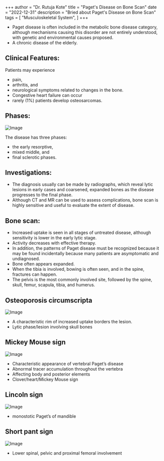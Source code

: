 +++
author = "Dr. Rutuja Kote"
title = "Paget's Disease on Bone Scan"
date = "2022-12-31"
description = "Bried about Paget's Disease on Bone Scan"
tags = [
    "Musculoskeletal System",
]
+++


<div class="alignleft">
     <script type="text/javascript">
       	amzn_assoc_ad_type = "banner";
	amzn_assoc_marketplace = "amazon";
	amzn_assoc_region = "US";
	amzn_assoc_placement = "assoc_banner_placement_default";
	amzn_assoc_campaigns = "primediscounted";
	amzn_assoc_banner_type = "category";
	amzn_assoc_p = "13";
	amzn_assoc_isresponsive = "false";
	amzn_assoc_banner_id = "18VJ9SWPD89M1NN9N402";
	amzn_assoc_width = "468";
	amzn_assoc_height = "60";
	amzn_assoc_tracking_id = "rutuja02-20";
	amzn_assoc_linkid = "6290480f9f755ba0e6135dfccda4cb51";
     </script>
     <script src="//z-na.amazon-adsystem.com/widgets/q?ServiceVersion=20070822&Operation=GetScript&ID=OneJS&WS=1"></script>
    </div>

<meta name="monetag" content="39561c7595358dc7d430cf2b050f3fe8">

- Paget disease is often included in the metabolic bone disease category, although mechanisms causing this disorder are not entirely understood, with genetic and environmental causes proposed. 
- A chronic disease of the elderly.


## Clinical Features:
Patients may experience 
- pain, 
- arthritis, and 
- neurological symptoms related to changes in the bone. 
- Congestive heart failure can occur
- rarely (1%) patients develop osteosarcomas.


## Phases:


![Image](/Pagets/1.png)


The disease has three phases: 
- the early resorptive, 
- mixed middle, and 
- final sclerotic phases. 


## Investigations:


- The diagnosis usually can be made by radiographs, which reveal lytic lesions in early cases and coarsened, expanded bones as the disease progresses to the final phase. 
- Although CT and MR can be used to assess complications, bone scan is highly sensitive and useful to evaluate the extent of disease. 


## Bone scan:


- Increased uptake is seen in all stages of untreated disease, although sensitivity is lower in the early lytic stage. 
- Activity decreases with effective therapy. 
- In addition, the patterns of Paget disease must be recognized because it may be found incidentally because many patients are asymptomatic and undiagnosed.
- Bone often appears expanded. 
- When the tibia is involved, bowing is often seen, and in the spine, fractures can happen. 
- The pelvis is the most commonly involved site, followed by the spine, skull, femur, scapula, tibia, and humerus. 


<div id="amzn-assoc-ad-32f30dff-2f76-4484-a753-2ed5648f7883"></div><script async src="//z-na.amazon-adsystem.com/widgets/onejs?MarketPlace=US&adInstanceId=32f30dff-2f76-4484-a753-2ed5648f7883"></script>


<div id="amzn-assoc-ad-0bdb9141-83af-4132-8d35-c140ed935aa6"></div><script async src="//z-na.amazon-adsystem.com/widgets/onejs?MarketPlace=US&adInstanceId=0bdb9141-83af-4132-8d35-c140ed935aa6"></script>


<div id="amzn-assoc-ad-6a68c000-b9db-4c14-beb3-f0c7236b8e7d"></div><script async src="//z-na.amazon-adsystem.com/widgets/onejs?MarketPlace=US&adInstanceId=6a68c000-b9db-4c14-beb3-f0c7236b8e7d"></script>

## Osteoporosis circumscripta

![Image](/Pagets/2.png)


- A characteristic rim of increased uptake borders the lesion.
- Lytic phase/lesion involving skull bones


## Mickey Mouse sign

![Image](/Pagets/3.png)


- Characteristic appearance of vertebral Paget’s disease
- Abnormal tracer accumulation throughout the vertebra
- Affecting body and posterior elements
- Clover/heart/Mickey Mouse sign


## Lincoln sign 

![Image](/Pagets/4.png)


- monostotic Paget’s of mandible


## Short pant sign

![Image](/Pagets/5.png)


- Lower spinal, pelvic and proximal femoral involvement
